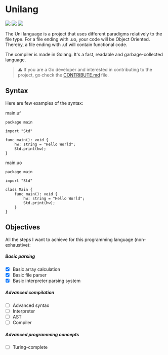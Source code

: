 # Unilang
<img src="https://img.shields.io/github/downloads/5CYTH3/unilang/total?style=flat-square"> <img src="https://img.shields.io/github/commit-activity/m/5CYTH3/unilang?style=flat-square"> <img src="https://img.shields.io/github/languages/count/5CYTH3/unilang?style=flat-square">

The Uni language is a project that uses different paradigms relatively to the file type.
For a file ending with .uo, your code will be Object Oriented. Thereby, a file ending with .uf will contain functional code.

The compiler is made in Golang. It's a fast, readable and garbage-collected language.

> :warning: If you are a Go developer and interested in contributing to the project, go check the [CONTRIBUTE.md](CONTRIBUTE.md) file.

## Syntax

Here are few examples of the syntax:

main.uf
```
package main

import "Std"

func main(): void {
    hw: string = "Hello World";
    Std.print(hw);
}
```

main.uo
```
package main

import "Std"

class Main {
    func main(): void {
        hw: string = "Hello World";
        Std.print(hw);
    }
}
```

## Objectives

All the steps I want to achieve for this programming language (non-exhaustive):

##### Basic parsing
- [x] Basic array calculation
- [x] Basic file parser
- [x] Basic interpreter parsing system
##### Advanced compilation
- [ ] Advanced syntax
- [ ] Interpreter
- [ ] AST
- [ ] Compiler
##### Advanced programming concepts
- [ ] Turing-complete

